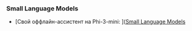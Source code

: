 ### Small Language Models
- [Свой оффлайн-ассистент на Phi-3-mini: ]([Small Language Models](https://habr.com/ru/articles/957204/)
